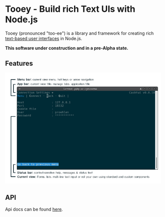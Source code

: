 # Tooey - Build rich Text UIs with Node.js

Tooey (pronounced "too-ee") is a library and framework for creating rich [text-based user interfaces](https://en.wikipedia.org/wiki/Text-based_user_interface) in Node.js.

**This software under construction and in a pre-Alpha state.**

## Features

![Screenshot of a Tooey app](screenshot.png)

## API

Api docs can be found [here](https://proehlen.github.io/tooey/#/api).